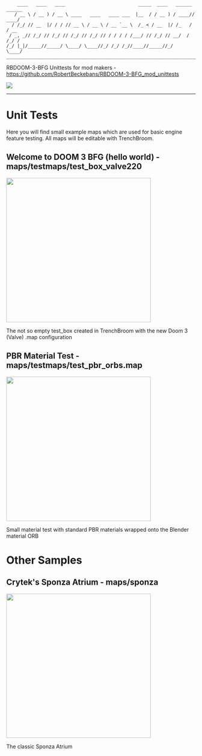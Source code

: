 ```
    ____   ____   ____                           _____  ____   ______ ______
   / __ \ / __ ) / __ \ ____   ____   ____ ___  |__  / / __ ) / ____// ____/
  / /_/ // __  |/ / / // __ \ / __ \ / __ `__ \  /_ < / __  |/ /_   / / __  
 / _, _// /_/ // /_/ // /_/ // /_/ // / / / / /___/ // /_/ // __/  / /_/ /  
/_/ |_|/_____//_____/ \____/ \____//_/ /_/ /_//____//_____//_/     \____/   
_______________________________________________________________________
```

RBDOOM-3-BFG Unittests for mod makers - https://github.com/RobertBeckebans/RBDOOM-3-BFG_mod_unittests

<img src="https://i.imgur.com/4irBiAm.jpg">

---

# Unit Tests

Here you will find small example maps which are used for basic engine feature testing. All maps will be editable with TrenchBroom.

## Welcome to DOOM 3 BFG (hello world) - maps/testmaps/test_box_valve220
<img src="https://i.imgur.com/UQxTLgW.png" width="384">

The not so empty test_box created in TrenchBroom with the new Doom 3 (Valve) .map configuration

## PBR Material Test - maps/testmaps/test_pbr_orbs.map
<img src="https://i.imgur.com/O3bCWMf.png" width="384">

Small material test with standard PBR materials wrapped onto the Blender material ORB

# Other Samples

## Crytek's Sponza Atrium - maps/sponza
<img src="https://i.imgur.com/ckhPcwN.png" width="384">

The classic Sponza Atrium
